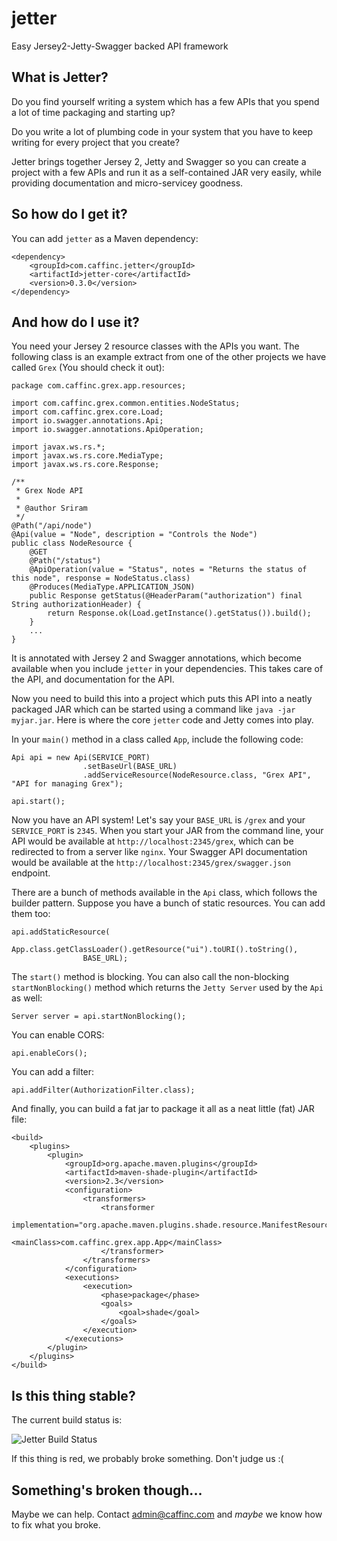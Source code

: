# jetter

Easy Jersey2-Jetty-Swagger backed API framework

## What is Jetter?

Do you find yourself writing a system which has a few APIs that you spend a lot of time packaging and starting up?

Do you write a lot of plumbing code in your system that you have to keep writing for every project that you create?

Jetter brings together Jersey 2, Jetty and Swagger so you can create a project with a few APIs and run it as a self-contained JAR very easily, while providing documentation and micro-servicey goodness.

## So how do I get it?

You can add `jetter` as a Maven dependency:

	<dependency>
	    <groupId>com.caffinc.jetter</groupId>
	    <artifactId>jetter-core</artifactId>
	    <version>0.3.0</version>
	</dependency>

## And how do I use it?

You need your Jersey 2 resource classes with the APIs you want. The following class is an example extract from one of the other projects we have called `Grex` (You should check it out):

	package com.caffinc.grex.app.resources;
	
	import com.caffinc.grex.common.entities.NodeStatus;
	import com.caffinc.grex.core.Load;
	import io.swagger.annotations.Api;
	import io.swagger.annotations.ApiOperation;
	
	import javax.ws.rs.*;
	import javax.ws.rs.core.MediaType;
	import javax.ws.rs.core.Response;
	
	/**
	 * Grex Node API
	 *
	 * @author Sriram
	 */
	@Path("/api/node")
	@Api(value = "Node", description = "Controls the Node")
	public class NodeResource {
	    @GET
	    @Path("/status")
	    @ApiOperation(value = "Status", notes = "Returns the status of this node", response = NodeStatus.class)
	    @Produces(MediaType.APPLICATION_JSON)
	    public Response getStatus(@HeaderParam("authorization") final String authorizationHeader) {
	        return Response.ok(Load.getInstance().getStatus()).build();
	    }
		...
	}

It is annotated with Jersey 2 and Swagger annotations, which become available when you include `jetter` in your dependencies. This takes care of the API, and documentation for the API.

Now you need to build this into a project which puts this API into a neatly packaged JAR which can be started using a command like `java -jar myjar.jar`. Here is where the core `jetter` code and Jetty comes into play.

In your `main()` method in a class called `App`, include the following code:

	Api api = new Api(SERVICE_PORT)
                    .setBaseUrl(BASE_URL)
                    .addServiceResource(NodeResource.class, "Grex API", "API for managing Grex");

	api.start();

Now you have an API system! Let's say your `BASE_URL` is `/grex` and your `SERVICE_PORT` is `2345`. When you start your JAR from the command line, your API would be available at `http://localhost:2345/grex`, which can be redirected to from a server like `nginx`. Your Swagger API documentation would be available at the `http://localhost:2345/grex/swagger.json` endpoint.

There are a bunch of methods available in the `Api` class, which follows the builder pattern. Suppose you have a bunch of static resources. You can add them too:

	api.addStaticResource(
                    App.class.getClassLoader().getResource("ui").toURI().toString(),
                    BASE_URL);

The `start()` method is blocking. You can also call the non-blocking `startNonBlocking()` method which returns the `Jetty Server` used by the `Api` as well:

    Server server = api.startNonBlocking();

You can enable CORS:

	api.enableCors();

You can add a filter:

	api.addFilter(AuthorizationFilter.class);

And finally, you can build a fat jar to package it all as a neat little (fat) JAR file:


    <build>
        <plugins>
            <plugin>
                <groupId>org.apache.maven.plugins</groupId>
                <artifactId>maven-shade-plugin</artifactId>
                <version>2.3</version>
                <configuration>
                    <transformers>
                        <transformer
                                implementation="org.apache.maven.plugins.shade.resource.ManifestResourceTransformer">
                            <mainClass>com.caffinc.grex.app.App</mainClass>
                        </transformer>
                    </transformers>
                </configuration>
                <executions>
                    <execution>
                        <phase>package</phase>
                        <goals>
                            <goal>shade</goal>
                        </goals>
                    </execution>
                </executions>
            </plugin>
        </plugins>
    </build>

## Is this thing stable?

The current build status is:

![Jetter Build Status](https://travis-ci.org/caffinc/jetter.svg?branch=master)

If this thing is red, we probably broke something. Don't judge us :(

## Something's broken though...

Maybe we can help. Contact admin@caffinc.com and *maybe* we know how to fix what you broke.